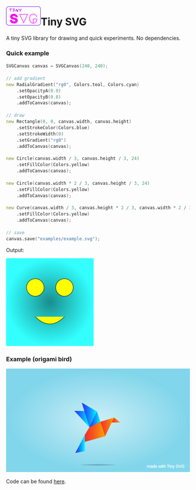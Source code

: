 <img src="imgs/icon-tsvg.png" width="95" height="52" align="left"></img>
# Tiny SVG
A tiny SVG library for drawing and quick experiments. No dependencies. 

### Quick example
```d
SVGCanvas canvas = SVGCanvas(240, 240);

// add gradient
new RadialGradient("rg0", Colors.teal, Colors.cyan)
    .setOpacityA(0.9)
    .setOpacityB(0.8)
    .addToCanvas(canvas);

// draw
new Rectangle(0, 0, canvas.width, canvas.height)
    .setStrokeColor(Colors.blue)
    .setStrokeWidth(0)
    .setGradient("rg0")
    .addToCanvas(canvas);

new Circle(canvas.width / 3, canvas.height / 3, 24)
    .setFillColor(Colors.yellow)
    .addToCanvas(canvas);

new Circle(canvas.width * 2 / 3, canvas.height / 3, 24)
    .setFillColor(Colors.yellow)
    .addToCanvas(canvas);

new Curve(canvas.width / 3, canvas.height * 2 / 3, canvas.width * 2 / 3, canvas.height * 2 / 3)
    .setFillColor(Colors.yellow)
    .addToCanvas(canvas);

// save
canvas.save("examples/example.svg");
```

Output:

<img src="examples/example.svg" width="240">

### Example (origami bird)

<img src="examples/origami_bird.svg" width="720">


Code can be found [here](source/app.d).